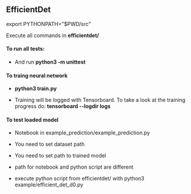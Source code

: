 ## EfficientDet

export PYTHONPATH="$PWD/src"

Execute all commands in **efficientdet/**


#### To run all tests:

* And run **python3 -m unittest**

#### To traing neural network

* **python3 train.py**

* Training will be logged with Tensorboard. To take a look at the training progress do: **tensorboard --logdir logs**

#### To test loaded model
* Notebook in example_prediction/example_prediction.py
* You need to set dataset path
* You need to set path to trained model

* path for notebook and python script are different
* execute python script from efficientdet/ with python3 example/efficient_det_d0.py

